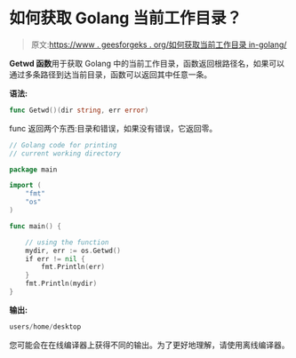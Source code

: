 # 如何获取 Golang 当前工作目录？

> 原文:[https://www . geesforgeks . org/如何获取当前工作目录 in-golang/](https://www.geeksforgeeks.org/how-to-get-the-current-working-directory-in-golang/)

**Getwd 函数**用于获取 Golang 中的当前工作目录，函数返回根路径名，如果可以通过多条路径到达当前目录，函数可以返回其中任意一条。

**语法:**

```go
func Getwd()(dir string, err error)
```

func 返回两个东西:目录和错误，如果没有错误，它返回零。

```go
// Golang code for printing
// current working directory

package main

import (
    "fmt"
    "os"
)

func main() {

    // using the function
    mydir, err := os.Getwd()
    if err != nil {
        fmt.Println(err)
    }
    fmt.Println(mydir)
}
```

**输出:**

```go
users/home/desktop
```

您可能会在在线编译器上获得不同的输出。为了更好地理解，请使用离线编译器。